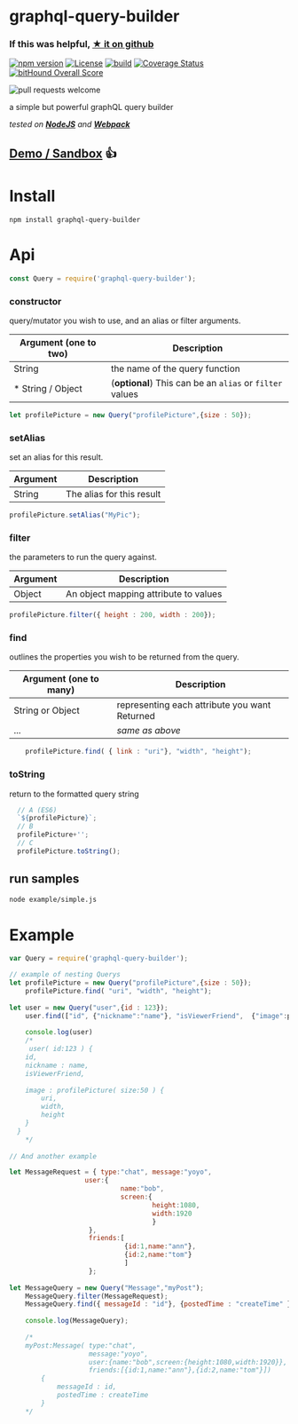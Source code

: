 # graphql-query-builder

### If this was helpful, [★ it on github](https://github.com/codemeasandwich/graphql-query-builder)

[![npm version](https://badge.fury.io/js/graphql-query-builder.svg)](https://badge.fury.io/js/graphql-query-builder)
[![License](http://img.shields.io/:license-mit-blue.svg)](http://doge.mit-license.org)
[![build](https://api.travis-ci.org/codemeasandwich/graphql-query-builder.svg)](https://travis-ci.org/codemeasandwich/graphql-query-builder)
[![Coverage Status](https://coveralls.io/repos/github/codemeasandwich/graphql-query-builder/badge.svg?branch=master)](https://coveralls.io/github/codemeasandwich/graphql-query-builder?branch=master)
[![bitHound Overall Score](https://www.bithound.io/github/codemeasandwich/graphql-query-builder/badges/score.svg)](https://www.bithound.io/github/codemeasandwich/graphql-query-builder)


![pull requests welcome](https://img.shields.io/badge/Pull%20requests-welcome-pink.svg)

a simple but powerful graphQL query builder

*tested on [**NodeJS**](https://nodejs.org) and [**Webpack**](https://webpack.github.io)*


## [Demo / Sandbox](https://tonicdev.com/codemeasandwich/57a0727c80254315001cb366) :thumbsup:

# Install

`npm install graphql-query-builder`

# Api

``` js
const Query = require('graphql-query-builder');
```

### constructor
query/mutator you wish to use, and an alias or filter arguments.

| Argument (**one** to **two**)  | Description
|--- |---
| String | the name of the query function
| * String / Object | (**optional**) This can be an `alias` or `filter` values 

``` js
let profilePicture = new Query("profilePicture",{size : 50});
``` 

### setAlias
set an alias for this result.

| Argument | Description
|--- |---
| String | The alias for this result

``` js
profilePicture.setAlias("MyPic");
``` 

### filter
the parameters to run the query against.

| Argument | Description
|--- |---
| Object | An object mapping attribute to values

``` js
profilePicture.filter({ height : 200, width : 200});
``` 

### find
outlines the properties you wish to be returned from the query.

| Argument (**one** to **many**) | Description
|--- |---
| String or Object |  representing each attribute you want Returned
| ... | *same as above*

``` js
    profilePicture.find( { link : "uri"}, "width", "height");
``` 

### toString
return to the formatted query string

``` js
  // A (ES6)
  `${profilePicture}`;
  // B
  profilePicture+'';
  // C
  profilePicture.toString();
``` 

## run samples

``` bash
node example/simple.js
```

# Example

``` js 
var Query = require('graphql-query-builder');

// example of nesting Querys
let profilePicture = new Query("profilePicture",{size : 50});
    profilePicture.find( "uri", "width", "height");
    
let user = new Query("user",{id : 123});
    user.find(["id", {"nickname":"name"}, "isViewerFriend",  {"image":profilePicture}])
    
    console.log(user)
    /*
     user( id:123 ) {
    id,
    nickname : name,
    isViewerFriend,
    
    image : profilePicture( size:50 ) {
        uri,
        width,
        height
    }
  }
    */
    
// And another example

let MessageRequest = { type:"chat", message:"yoyo",
                   user:{
                            name:"bob",
                            screen:{
                                    height:1080,
                                    width:1920
                                    }
                    },
                    friends:[
                             {id:1,name:"ann"},
                             {id:2,name:"tom"}
                             ]
                    };
                    
let MessageQuery = new Query("Message","myPost");
    MessageQuery.filter(MessageRequest);
    MessageQuery.find({ messageId : "id"}, {postedTime : "createTime" });
    
    console.log(MessageQuery);
    
    /*
    myPost:Message( type:"chat",
                    message:"yoyo",
                    user:{name:"bob",screen:{height:1080,width:1920}},
                    friends:[{id:1,name:"ann"},{id:2,name:"tom"}])
        {
            messageId : id,
            postedTime : createTime
        }
    */
    
```
